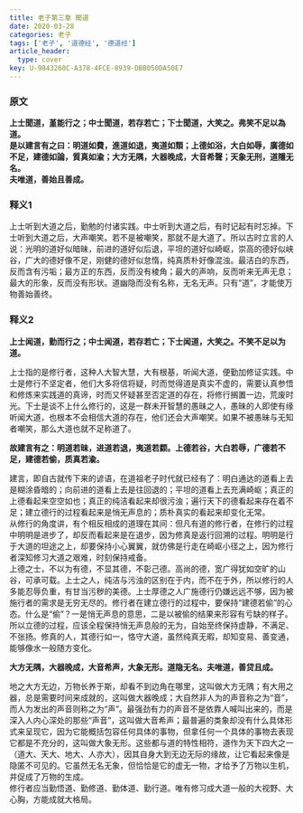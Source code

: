 ```yaml
---
title: 老子第三章 聞道
date: 2020-03-28
categories: 老子
tags: ['老子', '道德经', '德道经']
article_header:
  type: cover
key: U-9843260C-A378-4FCE-8939-DBB050DA50E7
---
```


### 原文

**上士聞道，堇能行之；中士聞道，若存若亡；下士聞道，大笑之。弗笑不足以為道。**  
**是以建言有之曰：明道如費，進道如退，夷道如類；上德如浴，大白如辱，廣德如不足，建德如論，質真如渝；大方无隅，大器晚成，大音希聲；天象无刑，道隱无名。**  
**夫唯道，善始且善成。**

<!--more-->

### 释义1

上士听到大道之后，勤勉的付诸实践。中士听到大道之后，有时记起有时忘掉。下士听到大道之后，大声嘲笑。若不是被嘲笑，那就不是大道了。所以古时立言的人说：光明的道好似暗昧，前进的道好似后退，平坦的道好似崎岖，崇高的德好似峡谷，广大的德好像不足，刚健的德好似怠惰，纯真质朴好像混浊。最洁白的东西，反而含有污垢；最方正的东西，反而没有棱角；最大的声响，反而听来无声无息；最大的形象，反而没有形状。道幽隐而没有名称，无名无声。只有“道”，才能使万物善始善终。

### 释义2

**上士闻道，勤而行之；中士闻道，若存若亡；下士闻道，大笑之。不笑不足以为道。**

上士指的是修行者，这种人大智大慧，大有根基，听闻大道，便勤加修证实践。中士是修行不坚定者，他们大多将信将疑，时而觉得道是真实不虚的，需要认真参悟和修炼来实践道的真谛，时而又怀疑甚至否定道的存在，将修行搁置一边，荒废时光。下士是谈不上什么修行的，这是一群未开智慧的愚昧之人，愚昧的人即使有缘听闻大道，也根本不会相信大道的存在，他们还会大声嘲笑。如果不被愚昧与无知者嘲笑，那么大道也就不足称道了。

**故建言有之：明道若昧，进道若退，夷道若颣。上德若谷，大白若辱，广德若不足，建德若偷，质真若渝。**

建言，即自古就传下来的谚语，在道祖老子时代就已经有了：明白通达的道看上去是糊涂昏暗的；向前进的道看上去是往回退的；平坦的道看上去充满崎岖；真正的上德看起来空空如也；真正的纯洁看起来却很污浊；遍行天下的德看起来存在着不足；建立德行的过程看起来是悄无声息的；质朴真实的看起来却变化无常。  
从修行的角度讲，有个相反相成的道理在其间：但凡有道的修行者，在修行的过程中明明是进步了，却反而看起来是在退步，因为修真是返行回溯的过程。明明是行于大道的坦途之上，却要保持小心翼翼，就仿佛是行走在崎岖小径之上，因为修行者深知修习大道之艰难，时刻保持戒备。  
上德之士，不以为有德，不显其德，不彰己德。高尚的德，宽广得犹如空旷的山谷，可承可载。上士之人，纯洁与污浊的区别在于内，而不在于外，所以修行的人多能忍辱负重，有甘当污秽的美德。上士厚德之人广施德行仍嫌远远不够，因为被施行者的需求是无穷无尽的。修行者在建立德行的过程中，要保持“建德若偷”的心态。什么是“偷”？一是悄无声息的意思，二是以被偷的结果来形容有亏缺的样子。所以立德的过程，应该全程保持悄无声息般的无为，自始至终保持虚静，不满足、不张扬。修真的人，其德行如一，恪守大道，虽然纯真无暇，却知变易、善变通，能够像水一般随方变化。

**大方无隅，大器晚成，大音希声，大象无形。道隐无名。夫唯道，善贷且成。**

地之大方无边，万物长养于斯，却看不到边角在哪里，这叫做大方无隅；有大用之器，总是需要时间来成就的，这叫做大器晚成；大自然非人为的声音称之为“音”，而人为发出的声音则称之为“声”。最强劲有力的声音不是依靠人喊叫出来的，而是深入人内心深处的那些“声音”，这叫做大音希声；最普遍的类象却没有什么具体形式来呈现它，因为它能概括包容任何具体的事物，但拿任何一个具体的事物去表现它都是不充分的，这叫做大象无形。这些都与道的特性相符，道作为天下四大之一（道大、天大、地大、人亦大），因其自身大到无边无际的缘故，让它看起来像是隐匿不可见的。它虽然无名无象，但恰恰是它的虚无一物，才给予了万物以生机，并促成了万物的生成。  
修行者应当勤悟道、勤修道、勤体道、勤行道。唯有修习成大道一般的大视野、大心胸，方能成就大格局。
